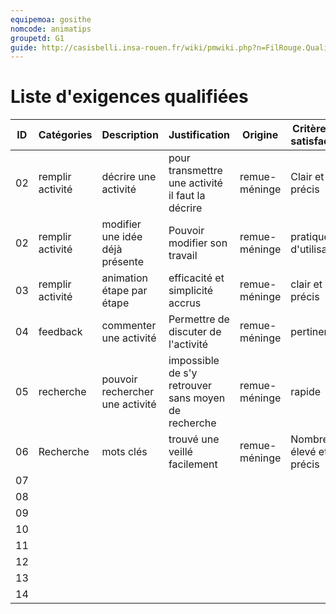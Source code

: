 ```yaml
---
equipemoa: gosithe
nomcode: animatips
groupetd: G1
guide: http://casisbelli.insa-rouen.fr/wiki/pmwiki.php?n=FilRouge.QualifierExigence
---
```

# Liste d'exigences qualifiées

| ID 	| Catégories 	| Description 	| Justification 	| Origine 	| Critères de satisfaction 	| Contentement MOA 	| Mécontentement MOA 	| Exigences Dépendantes 	| Exigences conflictuelles 	|
|----	|------------	|-------------	|---------------	|---------	|--------------------------	|------------------	|--------------------	|-----------------------	|--------------------------	|
|  02 | remplir activité | décrire une activité | pour transmettre une activité il faut la décrire | remue-méninge |  Clair et précis 	|                   	|                    	|                       	|                          	|
|  02 | remplir activité | modifier une idée déjà présente |Pouvoir modifier son travail |remue-méninge	| pratique d'utilisation |                  	|                    	|                       	|                          	|
|  03	| remplir activité | animation étape par étape | efficacité et simplicité accrus | remue-méninge 	| clair et précis	|                  	|                    	|                       	|                          	|
|  04 |  feedback  |commenter une activité| Permettre de discuter de l'activité 	| remue-méninge	| pertinent|                  	|                    	|                       	|                          	|                             	
|  05 | recherche  	| pouvoir rechercher une activité | impossible de s'y retrouver sans moyen de recherche | remue-méninge | rapide  	|                  	|                    	|                       	|                          	|
|  06 |   Recherche |    mots clés 	|    trouvé une veillé facilement 	|  remue-méninge    	| Nombre élevé et précis     	|                  	|                    	|                       	|                          	|
|  07 |            	|             	|               	|         	|                          	|                  	|                    	|                       	|                          	|
|  08 |            	|             	|               	|         	|                          	|                  	|                    	|                       	|                          	|
|  09	|            	|             	|               	|         	|                          	|                  	|                    	|                       	|                          	|
|  10	|            	|             	|               	|         	|                          	|                  	|                    	|                       	|                          	|
|  11	|            	|             	|               	|         	|                          	|                  	|                    	|                       	|                          	|
|  12	|            	|             	|               	|         	|                          	|                  	|                    	|                       	|                          	|
|  13	|            	|             	|               	|         	|                          	|                  	|                    	|                       	|                          	|
|  14	|            	|             	|               	|         	|                          	|                  	|                    	|                       	|                          	|


